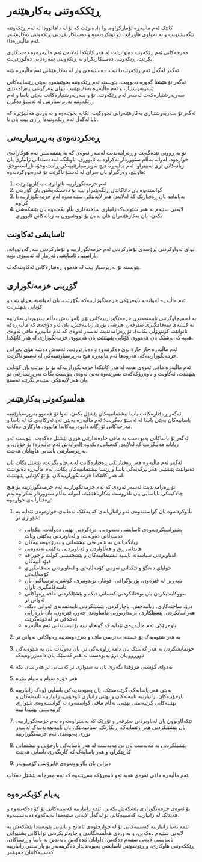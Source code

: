# ڕێککەوتنی بەکارهێنەر

کاتێک ئەم ماڵپەڕە تۆمارکراوە، وا دادەنرێت کە تۆ لە داهاتوودا لە ئەم ڕێکەوتنە تێگەیشتویت و بە تەواوی هاوڕایت (و نوێکردنەوە و دەستکاریکردنی ڕێکەوتنی بەکارهێنەر لەم ماڵپەڕەدا).

مەرجەکانی ئەم ڕێکەوتنە دەتوانرێت لە هەر کاتێکدا لەلایەن ئەم ماڵپەڕەوە دەستکاری بکرێت، ڕێکەوتنی دەستکاریکراو بە ڕێکەوتنی سەرەتایی دەگۆڕدرێت.

ئەگەر لەگەڵ ئەم ڕێکەوتنەدا نیت، دەستبەجێ واز لە بەکارهێنانی ئەم ماڵپەڕە بێنە.

ئەگەر تۆ هێشتا گەورە نەبوویت، پێویستە ئەم ڕێکەوتنە بخوێنیتەوە بەپێی ڕێنماییەکانی سەرپەرشتیار، و ئەم ماڵپەڕە بەکاربهێنیت دوای وەرگرتنی ڕەزامەندی سەرپەرشتیارەکەت لەسەر ئەم ڕێکەوتنە. تۆ و سەرپەرشتیارەکانت بەپێی یاسا و ئەم ڕێکەوتنە بەرپرسیارێتی لە ئەستۆ دەگرن.

ئەگەر تۆ سەرپەرشتیاری بەکارهێنەرانی بچووکیت، تکایە بخوێنەوە و بە وردی هەڵیبژێرە کە ئایا لەگەڵ ئەم ڕێکەوتنەدا ڕازی بیت یان نا.

## ڕەتکردنەوەی بەرپرسیاریەتی

تۆ بە ڕوونی تێدەگەیت و ڕەزامەندیت لەسەر ئەوەی کە بە پشتبەستن بەم هۆکارانەی خوارەوە، لەوانە بەڵام سنووردار نەکراوە بە ئابووری، ناوبانگ، لەدەستدانی زانیاری یان زیانەکانی تری نەبینراو، ئەم ماڵپەڕە هیچ بەرپرسیارێتییەکی ڕاستەوخۆ، ناڕاستەوخۆ، هاوپێچ، وەرگیراو یان سزای لە ئەستۆ ناگرێت بۆ قەرەبووکردنەوە:

1. ئەم خزمەتگوزارییە ناتوانرێت بەکاربهێنرێت
1. گواستنەوە یان داتاکانتان ڕێگەپێدراو نییە بۆ دەستگەیشتن یان گۆڕینی
1. بەیاننامە یان ڕەفتارێک کە لەلایەن هەر لایەنێکی سێیەمەوە لەم خزمەتگوزارییەدا کراوە
1. لایەنی سێیەم بە هەر شێوەیەک زانیاری ساختەکاری بڵاو بکەنەوە یان پێشکەشی بکەن، یان بەکارهێنەران هان بدەن بۆ تووشبوون بە زیانەکانی ئابووری

## ئاسایشی ئەکاونت

دوای تەواوکردنی پرۆسەی تۆمارکردنی ئەم خزمەتگوزارییە و تۆمارکردنی سەرکەوتووانە، پاراستنی ئاسایشی ئەژمار لە ئەستۆی تۆیە.

پێویستە تۆ بەرپرسیار بیت لە هەموو ڕەفتارەکانی ئەکاونتەکەت.

## گۆڕینی خزمەتگوزاری

ئەم ماڵپەڕە لەوانەیە ناوەڕۆکی خزمەتگوزارییەکە بگۆڕێت، یان لەوانەیە پچڕاو بێت و کۆتایی پێبهێنرێت.

بە لەبەرچاوگرتنی تایبەتمەندی خزمەتگوزارییەکانی تۆڕ (لەوانەش بەڵام سنووردار نەکراوە بە کێشەی سەقامگیری سێرڤەر، هێرشی تۆڕی زیانبەخش، یان ئەو دۆخەی کە ماڵپەڕەکە ناتوانێت کۆنتڕۆڵی بکات)، تۆ ڕەزامەندیت لەسەر ئەوەی کە ئەم ماڵپەڕە مافی ئەوەی هەیە کە بەشێک یان هەمووی کۆتایی پێبهێنێت یان هەمووی خزمەتگوزاری لە هەر کاتێکدا.

ئەم ماڵپەڕە جار جارە نوێ دەکرێتەوە و دەپارێزرێت، ئەمەش دەبێتە هۆی پچڕانی خزمەتگوزارییەکە، هەروەها ئەم ماڵپەڕە هیچ بەرپرسیارێتییەکی لە ئەستۆ ناگرێت.

ئەم ماڵپەڕە مافی ئەوەی هەیە لە هەر کاتێکدا خزمەتگوزارییەکە بۆ تۆ ببڕێت یان کۆتایی پێبهێنێت، ئەکاونت و ناوەڕۆکەکەت بسڕێتەوە بەبێ ئەوەی پێویست بکات بەرپرسیارێتی تۆ یان هەر لایەنێکی سێیەم بگرێتە ئەستۆ.

## هەڵسوکەوتی بەکارهێنەر

ئەگەر ڕەفتارەکانت یاسا نیشتمانییەکان پێشێل بکەن، ئەوا تۆ هەموو بەرپرسیارێتییە یاساییەکان بەپێی یاسا لە ئەستۆ دەگریت؛ ئەم ماڵپەڕە بەپێی ئەو ئەرکانەی کە لە یاسا و مەرجەکانی ئۆرگانە دادوەرییەکاندا هاتووە، هاوکاری دەکات.

ئەگەر تۆ یاساکانی پەیوەست بە مافی خاوەندارێتی هزری پێشێل دەکەیت، پێویستە ئەو زیانانە هەڵبگریت کە لەلایەن کەسانی دیکەوە (لەوانەش ئەم ماڵپەڕە) بۆ خۆتان، و بەرپرسیارێتی یاسایی هاوتایان هەبێت.

ئەگەر ئەم ماڵپەڕە هەر ڕەفتارێکی ڕەفتارەکانت لەبەرچاو بگرێت، پێشێل بکات یان دەتوانێت پێشێلی هەر بڕگەیەکی یاسا و ڕێسا نیشتمانییەکان بکات، ئەم ماڵپەڕە دەتوانێت لە هەر کاتێکدا خزمەتگوزارییەکان بۆ تۆ کۆتایی پێبهێنێت.

تۆ ڕەزامەندیت لەسەر ئەوەی کە ئەم خزمەتگوزارییە ئەم خزمەتگوزارییە بۆ هیچ چالاکیەکی نایاسایی یان نادروست بەکارناهێنێت، لەوانە بەڵام سنووردار نەکراوە بەم ڕەفتارانەی خوارەوە:

1. بڵاوکردنەوە یان گواستنەوەی ئەو زانیاریانەی کە یەکێک لەمانەی خوارەوەی تێدایە بە شێوازی تر:

   * پشتڕاستکردنەوەی ئاسایشی نەتەوەیی، دزەکردنی نهێنی دەوڵەت، تێکدانی دەسەڵاتی دەوڵەت، و لەناوبردنی یەکێتی وڵات
   * زیانگەیاندن بە شەرەفی نیشتمانی و بەرژەوەندییەکان
   * هاندانی ڕق و هەڵاواردن و لەناوبردنی یەکێتی نەتەوەیی
   * لەناوبردنی سیاسەتە ئاینییە نیشتمانییەکان و پێشخستنی کولت و خورافە فیۆداڵییەکان
   * خولیای دەنگۆ و تێکدانی نەزمی کۆمەڵایەتی و لەناوبردنی سەقامگیری کۆمەڵایەتی
   * تێپەڕین لە قێزەون، پۆرنۆگرافی، قومار، توندوتیژی، کوشتن، ترسناکیی یان ناسەقامگیری تاوان
   * سووکایەتیکردن یان بوختانکردنی کەسانی دیکە و پێشێلکردنی مافە ڕەواکانی ئەوانی تر
   * درۆ، ساختەکاری، زیانبەخش، ناچارکردن، پێشێلکردنی تایبەتمەندی ئەوانی دیکە، هەراسانکردن، پێشێلکاری، برینداربوونی مامناوەند، چەور، قێزەون، یان ناڕەزایی ئەخلاقی تر لەخۆدەگرێت
   * ناوەڕۆکی ئەم ماڵپەڕەی تێدایە کە گونجاو نییە بۆ پیشاندانی ئەم ماڵپەڕە

1. بە هەر شێوەیەک بۆ خستنە مەترسی ماف و بەرژەوەندییە ڕەواکانی ئەوانی تر
1. خۆنمایشکردن بە هەر کەسێک یان دامەزراوەیەکی تر، یان دەوڵەت یان بە شێوەیەکی دووڕوو یان درۆ پەیوەست بە هەر کەسێک یان دامەزراوەیەک
1. بەدوای گۆشتی مرۆڤدا بگەڕێ یان بە شێوازی تر کەسانی تر هەراسان بکە
1. هەر جۆرە سپام و سپام بنێرە
1. بەپێی هەر یاسایەک، گرێبەستێک، یان پەیوەندییەکی یاسایی (وەک زانیارییە ناوخۆییەکان، زانیارییە تایبەتەکان و نهێنی زانیاری ناوخۆیی، زانیارییە تایبەتەکان و نهێنیەکانی گرێبەستی نهێنی، بەڵام مافی گواستنەوە لە گواستنەوەی شێوازی گرێبەستی نهێنیدا نییە
1. تێکەڵاوبوون یان لەناوبردنی سێرڤەر و تۆڕێک کە بەستراوەتەوە بەم خزمەتگوزارییە، یان پێشێلکردنی هەر ڕێسایەک، ڕێکارێک، سیاسەتێک، یان تایبەتمەندییەک لەسەر تۆڕی پەیوەندی ئەم خزمەتگوزارییە
1. پێشێلکردنی بە مەبەست یان بێ مەبەست لە هەر یاسایەکی ناوخۆیی و نیشتمانی کارپێکراو، و هەر یاسایەک کە کاریگەری یاسایی هەبێت
1. دیزاین یان بڵاوبوونەوەی ڤایرۆسی کۆمپیوتەر

ئەم ماڵپەڕە مافی ئەوەی هەیە ئەو ناوەڕۆکە بسڕێتەوە کە ئەم مەرجانە پێشێل دەکات.

## پەیام کۆبکەرەوە

بۆ ئەوەی خزمەتگوزاری پێشکەش بکەین، ئێمە زانیارییە کەسییەکانی تۆ کۆ دەکەینەوە و هەندێک لە زانیارییە کەسییەکانی تۆ لەگەڵ لایەنی سێیەمدا بەیەکەوە دەبەستینەوە.

ئێمە تەنیا زانیارییە کەسییەکانی تۆ لە چوارچێوەی ئامانج و پانتایی پێویستدا پێشکەش بە لایەنی سێیەم دەکەین، و بە وردی هەڵسەنگاندن و چاودێریکردنی تواناکانی پشتیوانی ئاسایشی لایەنی سێیەم دەکەین، داوایان لێدەکەین پابەندبن بە یاسا و ڕێساکان، ڕێککەوتنی هاوکاری، و ڕێوشوێنی ئاسایشی پەیوەندیدار دەگرینەبەر بۆ پاراستنی زانیارییە کەسییەکانتان جەوهەر